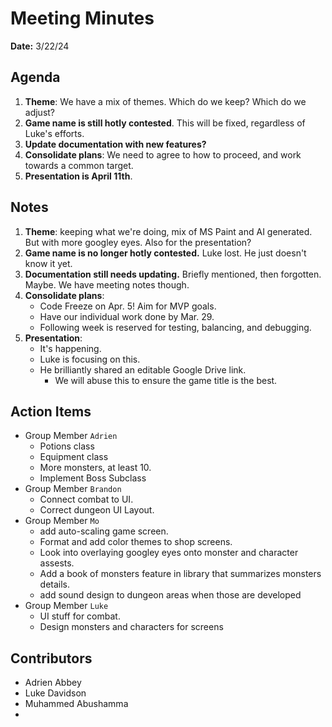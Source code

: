 # Meeting Minutes
**Date:** 3/22/24

## Agenda
1. **Theme**: We have a mix of themes.  Which do we keep?  Which do we adjust?
2. **Game name is still hotly contested**.  This will be fixed, regardless of Luke's efforts.
3. **Update documentation with new features?**
4. **Consolidate plans**: We need to agree to how to proceed, and work towards a common target.
5. **Presentation is April 11th**.  

## Notes
1. **Theme**: keeping what we're doing, mix of MS Paint and AI generated.  But with more googley eyes.  Also for the presentation?
2. **Game name is no longer hotly contested.**  Luke lost.  He just doesn't know it yet.
3. **Documentation still needs updating.**  Briefly mentioned, then forgotten.  Maybe.  We have meeting notes though.
4. **Consolidate plans**:
	- Code Freeze on Apr. 5!  Aim for MVP goals.
	- Have our individual work done by Mar. 29.
	- Following week is reserved for testing, balancing, and debugging.
5. **Presentation**: 
	- It's happening.  
	- Luke is focusing on this.  
	- He brilliantly shared an editable Google Drive link.  
		- We will abuse this to ensure the game title is the best.  

## Action Items
* Group Member `Adrien`
    - Potions class 
	- Equipment class
	- More monsters, at least 10.
	- Implement Boss Subclass
* Group Member `Brandon`
	- Connect combat to UI.
   	- Correct dungeon UI Layout.
* Group Member `Mo`
	- add auto-scaling game screen.
	- Format and add color themes to shop screens.
  	- Look into overlaying googley eyes onto monster and character assests.
  	- Add a book of monsters feature in library that summarizes monsters details.
  	- add sound design to dungeon areas when those are developed
* Group Member `Luke`
	- UI stuff for combat.
	- Design monsters and characters for screens

## Contributors
* Adrien Abbey
* Luke Davidson
* Muhammed Abushamma
*
